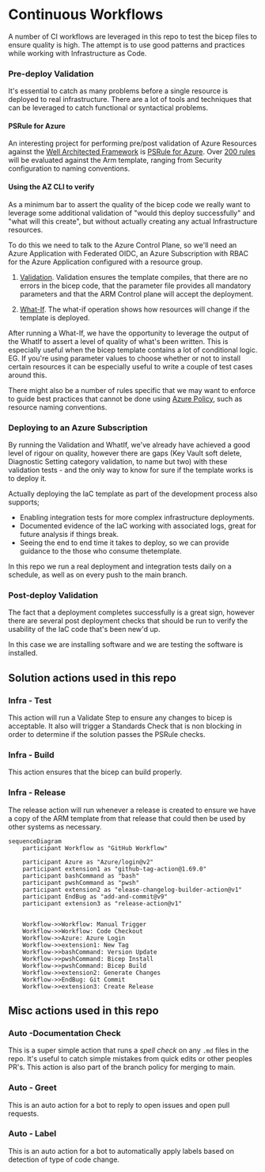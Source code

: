 # Continuous Workflows

A number of CI workflows are leveraged in this repo to test the bicep files to ensure quality is high. The attempt is to use good patterns and practices while working with Infrastructure as Code.

### Pre-deploy Validation

It's essential to catch as many problems before a single resource is deployed to real infrastructure. There are a lot of tools and techniques that can be leveraged to catch functional or syntactical problems.

#### PSRule for Azure

An interesting project for performing pre/post validation of Azure Resources against the [Well Architected Framework](https://learn.microsoft.com/en-us/azure/architecture/framework/) is [PSRule for Azure](https://azure.github.io/PSRule.Rules.Azure/). Over [200 rules](https://azure.github.io/PSRule.Rules.Azure/en/baselines/Azure.All/) will be evaluated against the Arm template, ranging from Security configuration to naming conventions.

#### Using the AZ CLI to verify

As a minimum bar to assert the quality of the bicep code we really want to leverage some additional validation of "would this deploy successfully" and "what will this create", but without actually creating any actual Infrastructure resources.

To do this we need to talk to the Azure Control Plane, so we'll need an Azure Application with Federated OIDC, an Azure Subscription with RBAC for the Azure Application configured with a resource group.

1. [Validation](https://docs.microsoft.com/en-us/cli/azure/deployment/group?view=azure-cli-latest#az_deployment_group_validate). Validation ensures the template compiles, that there are no errors in the bicep code, that the parameter file provides all mandatory parameters and that the ARM Control plane will accept the deployment.

1. [What-If](https://docs.microsoft.com/en-us/azure/azure-resource-manager/templates/deploy-what-if). The what-if operation shows how resources will change if the template is deployed.

After running a What-If, we have the opportunity to leverage the output of the WhatIf to assert a level of quality of what's been written. This is especially useful when the bicep template contains a lot of conditional logic. EG. If you're using parameter values to choose whether or not to install certain resources it can be especially useful to write a couple of test cases around this.

There might also be a number of rules specific that we may want to enforce to guide best practices that cannot be done using [Azure Policy](https://docs.microsoft.com/en-us/azure/governance/policy/overview), such as resource naming conventions.

### Deploying to an Azure Subscription

By running the Validation and WhatIf, we've already have achieved a good level of rigour on quality, however there are gaps (Key Vault soft delete, Diagnostic Setting category validation, to name but two) with these validation tests - and the only way to know for sure if the template works is to deploy it.

Actually deploying the IaC template as part of the development process also supports;

- Enabling integration tests for more complex infrastructure deployments.
- Documented evidence of the IaC working with associated logs, great for future analysis if things break.
- Seeing the end to end time it takes to deploy, so we can provide guidance to the those who consume thetemplate.

In this repo we run a real deployment and integration tests daily on a schedule, as well as on every push to the main branch.

### Post-deploy Validation

The fact that a deployment completes successfully is a great sign, however there are several post deployment checks that should be run to verify the usability of the IaC code that's been new'd up.

In this case we are installing software and we are testing the software is installed.

## Solution actions used in this repo

### Infra - Test

This action will run a Validate Step to ensure any changes to bicep is acceptable. It also will trigger a Standards Check that is non blocking in order to determine if the solution passes the PSRule checks.

### Infra - Build

This action ensures that the bicep can build properly.

### Infra - Release

The release action will run whenever a release is created to ensure we have a copy of the ARM template from that release that could then be used by other systems as necessary.

<!--- https://diagrams.helpful.dev/ --->
```mermaid
sequenceDiagram
    participant Workflow as "GitHub Workflow"

    participant Azure as "Azure/login@v2"
    participant extension1 as "github-tag-action@1.69.0"
    participant bashCommand as "bash"
    participant pwshCommand as "pwsh"
    participant extension2 as "elease-changelog-builder-action@v1"
    participant EndBug as "add-and-commit@v9"
    participant extension3 as "release-action@v1"


    Workflow->>Workflow: Manual Trigger
    Workflow->>Workflow: Code Checkout
    Workflow->>Azure: Azure Login
    Workflow->>extension1: New Tag
    Workflow->>bashCommand: Version Update
    Workflow->>pwshCommand: Bicep Install
    Workflow->>pwshCommand: Bicep Build
    Workflow->>extension2: Generate Changes
    Workflow->>EndBug: Git Commit
    Workflow->>extension3: Create Release
```

## Misc actions used in this repo

### Auto -Documentation Check

This is a super simple action that runs a _spell check_ on any `.md` files in the repo. It's useful to catch simple mistakes from quick edits or other peoples PR's. This action is also part of the branch policy for merging to main.

### Auto - Greet

This is an auto action for a bot to reply to open issues and open pull requests.

### Auto - Label

This is an auto action for a bot to automatically apply labels based on detection of type of code change.
